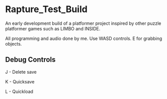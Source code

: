 # Rapture_Test_Build
 
 An early development build of a platformer project inspired by other puzzle platformer games such as LIMBO and INSIDE.
 
 All programming and audio done by me. Use WASD controls. E for grabbing objects.
 
 
 ## Debug Controls
 
 J - Delete save
 
 K - Quicksave
 
 L - Quickload
